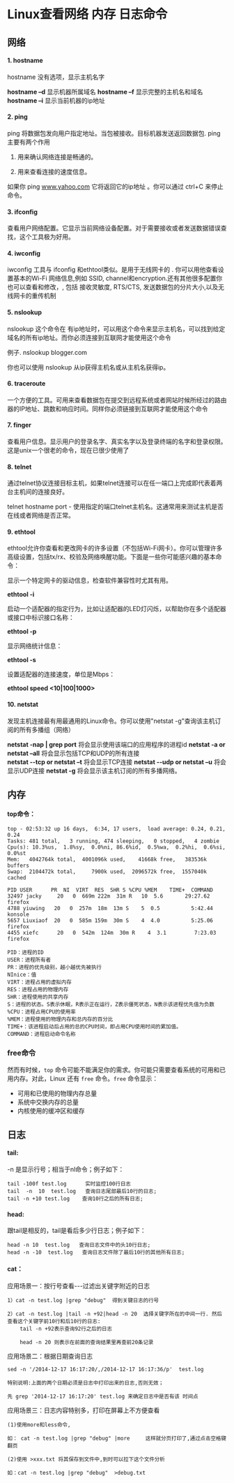 # Linux查看网络 内存 日志命令

## 网络

#### **1. hostname**

hostname 没有选项，显示主机名字

**hostname –d** 显示机器所属域名
**hostname –f** 显示完整的主机名和域名
**hostname –i** 显示当前机器的ip地址

#### **2. ping**

ping 将数据包发向用户指定地址。当包被接收。目标机器发送返回数据包. ping 主要有两个作用

1. 用来确认网络连接是畅通的。

2. 用来查看连接的速度信息。

如果你 ping www.yahoo.com 它将返回它的ip地址 。你可以通过 ctrl+C 来停止命令。

#### **3. ifconfig**

查看用户网络配置。它显示当前网络设备配置。对于需要接收或者发送数据错误查找，这个工具极为好用。

#### **4. iwconfig**

iwconfig 工具与 ifconfig 和ethtool类似。是用于无线网卡的 . 你可以用他查看设置基本的Wi-Fi 网络信息,例如 SSID, channel和encryption.还有其他很多配置你也可以查看和修改，, 包括 接收灵敏度, RTS/CTS, 发送数据包的分片大小,以及无线网卡的重传机制

#### **5. nslookup**

nslookup 这个命令在 有ip地址时，可以用这个命令来显示主机名，可以找到给定域名的所有ip地址。而你必须连接到互联网才能使用这个命令

例子. nslookup blogger.com

你也可以使用 nslookup 从ip获得主机名或从主机名获得ip。

#### **6. traceroute**

一个方便的工具。可用来查看数据包在提交到远程系统或者网站时候所经过的路由器的IP地址、跳数和响应时间。同样你必须链接到互联网才能使用这个命令

#### **7. finger**

查看用户信息。显示用户的登录名字、真实名字以及登录终端的名字和登录权限。这是unix一个很老的命令，现在已很少使用了

#### **8. telnet**

通过telnet协议连接目标主机，如果telnet连接可以在任一端口上完成即代表着两台主机间的连接良好。

telnet hostname port - 使用指定的端口telnet主机名。这通常用来测试主机是否在线或者网络是否正常。

#### **9. ethtool**

ethtool允许你查看和更改网卡的许多设置（不包括Wi-Fi网卡）。你可以管理许多高级设置，包括tx/rx、校验及网络唤醒功能。下面是一些你可能感兴趣的基本命令：

显示一个特定网卡的驱动信息，检查软件兼容性时尤其有用。

**ethtool -i**

启动一个适配器的指定行为，比如让适配器的LED灯闪烁，以帮助你在多个适配器或接口中标识接口名称：

**ethtool -p**

显示网络统计信息：

**ethtool -s**

设置适配器的连接速度，单位是Mbps：

**ethtool speed <10|100|1000>**

#### **10. netstat**

发现主机连接最有用最通用的Linux命令。你可以使用"netstat -g"查询该主机订阅的所有多播组（网络）

**netstat -nap | grep port** 将会显示使用该端口的应用程序的进程id
**netstat -a  or netstat –all** 将会显示包括TCP和UDP的所有连接  
**netstat --tcp  or netstat –t** 将会显示TCP连接
**netstat --udp or netstat –u** 将会显示UDP连接
**netstat -g** 将会显示该主机订阅的所有多播网络。

## 内存

#### top命令：

```
top - 02:53:32 up 16 days,  6:34, 17 users,  load average: 0.24, 0.21, 0.24
Tasks: 481 total,   3 running, 474 sleeping,   0 stopped,   4 zombie
Cpu(s): 10.3%us,  1.8%sy,  0.0%ni, 86.6%id,  0.5%wa,  0.2%hi,  0.6%si,  0.0%st
Mem:   4042764k total,  4001096k used,    41668k free,   383536k buffers
Swap:  2104472k total,     7900k used,  2096572k free,  1557040k cached

PID USER      PR  NI  VIRT  RES  SHR S %CPU %MEM    TIME+  COMMAND
32497 jacky     20   0  669m 222m  31m R   10  5.6       29:27.62 firefox
4788 yiuwing   20   0  257m  18m  13m S    5  0.5          5:42.44 konsole
5657 Liuxiaof  20   0  585m 159m  30m S    4  4.0          5:25.06 firefox
4455 xiefc      20   0  542m  124m  30m R    4  3.1         7:23.03 firefox
```

```
PID：进程的ID
USER：进程所有者
PR：进程的优先级别，越小越优先被执行
NInice：值
VIRT：进程占用的虚拟内存
RES：进程占用的物理内存
SHR：进程使用的共享内存
S：进程的状态。S表示休眠，R表示正在运行，Z表示僵死状态，N表示该进程优先值为负数
%CPU：进程占用CPU的使用率
%MEM：进程使用的物理内存和总内存的百分比
TIME+：该进程启动后占用的总的CPU时间，即占用CPU使用时间的累加值。
COMMAND：进程启动命令名称
```

### free命令

然而有时候，`top` 命令可能不能满足你的需求。你可能只需要查看系统的可用和已用内存。对此，Linux 还有 `free` 命令。`free` 命令显示：

- 可用和已使用的物理内存总量
- 系统中交换内存的总量
- 内核使用的缓冲区和缓存

## 日志

#### tail:  

-n  是显示行号；相当于nl命令；例子如下：

```
tail -100f test.log      实时监控100行日志
tail  -n  10  test.log   查询日志尾部最后10行的日志;
tail -n +10 test.log    查询10行之后的所有日志;
```

#### head:  

跟tail是相反的，tail是看后多少行日志；例子如下：

```
head -n 10  test.log   查询日志文件中的头10行日志;
head -n -10  test.log   查询日志文件除了最后10行的其他所有日志;
```

#### cat：

应用场景一：按行号查看---过滤出关键字附近的日志

```
1）cat -n test.log |grep "debug"  得到关键日志的行号

2）cat -n test.log |tail -n +92|head -n 20  选择关键字所在的中间一行. 然后查看这个关键字前10行和后10行的日志:
	tail -n +92表示查询92行之后的日志

    head -n 20 则表示在前面的查询结果里再查前20条记录
```

应用场景二：根据日期查询日志

```
sed -n '/2014-12-17 16:17:20/,/2014-12-17 16:17:36/p'  test.log

特别说明:上面的两个日期必须是日志中打印出来的日志,否则无效；

先 grep '2014-12-17 16:17:20' test.log 来确定日志中是否有该 时间点
```

应用场景三：日志内容特别多，打印在屏幕上不方便查看	

```
(1)使用more和less命令,

如： cat -n test.log |grep "debug" |more     这样就分页打印了,通过点击空格键翻页

(2)使用 >xxx.txt 将其保存到文件中,到时可以拉下这个文件分析

如：cat -n test.log |grep "debug"  >debug.txt
```
















